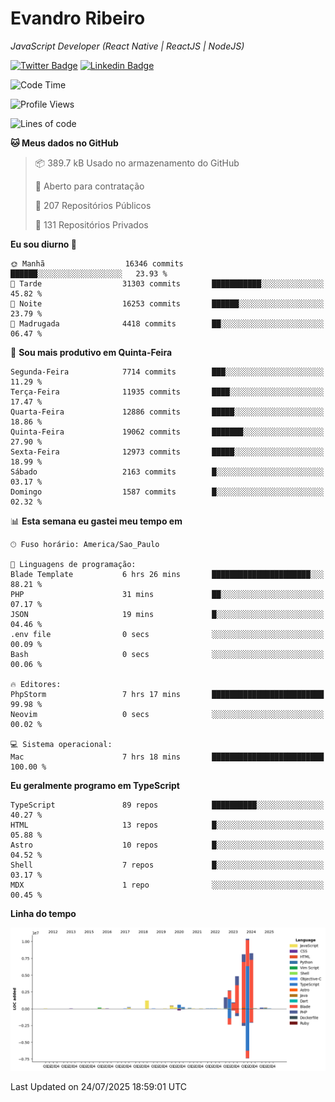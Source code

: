 # Evandro **Ribeiro**

*JavaScript Developer (React Native | ReactJS | NodeJS)*

[![Twitter Badge](https://img.shields.io/badge/-@ribeiroevandro-201B2D?style=flat-square&labelColor=201B2D&logo=twitter&logoColor=white&link=https://twitter.com/ribeiroevandro)](https://twitter.com/ribeiroevandro) 
[![Linkedin Badge](https://img.shields.io/badge/-Evandro%20Ribeiro-201B2D?style=flat-square&logo=Linkedin&logoColor=white&link=https://www.linkedin.com/in/ribeiroevandro)](https://www.linkedin.com/in/ribeiroevandro) 


<!--START_SECTION:waka-->
![Code Time](http://img.shields.io/badge/Code%20Time-4%2C597%20hrs%208%20mins-blue)

![Profile Views](http://img.shields.io/badge/Visualizac%C3%B5es%20do%20perfil-0-blue)

![Lines of code](https://img.shields.io/badge/Desde%20o%20Hello%20World%20eu%20escrevi-40.5%20million%20linhas%20de%20c%C3%B3digo-blue)

**🐱 Meus dados no GitHub** 

> 📦 389.7 kB Usado no armazenamento do GitHub 
 > 
> 💼 Aberto para contratação
 > 
> 📜 207 Repositórios Públicos 
 > 
> 🔑 131 Repositórios Privados 
 > 
**Eu sou diurno 🐤** 

```text
🌞 Manhã                  16346 commits       ██████░░░░░░░░░░░░░░░░░░░   23.93 % 
🌆 Tarde                  31303 commits       ███████████░░░░░░░░░░░░░░   45.82 % 
🌃 Noite                  16253 commits       ██████░░░░░░░░░░░░░░░░░░░   23.79 % 
🌙 Madrugada              4418 commits        ██░░░░░░░░░░░░░░░░░░░░░░░   06.47 % 
```
📅 **Sou mais produtivo em Quinta-Feira** 

```text
Segunda-Feira            7714 commits        ███░░░░░░░░░░░░░░░░░░░░░░   11.29 % 
Terça-Feira              11935 commits       ████░░░░░░░░░░░░░░░░░░░░░   17.47 % 
Quarta-Feira             12886 commits       █████░░░░░░░░░░░░░░░░░░░░   18.86 % 
Quinta-Feira             19062 commits       ███████░░░░░░░░░░░░░░░░░░   27.90 % 
Sexta-Feira              12973 commits       █████░░░░░░░░░░░░░░░░░░░░   18.99 % 
Sábado                   2163 commits        █░░░░░░░░░░░░░░░░░░░░░░░░   03.17 % 
Domingo                  1587 commits        █░░░░░░░░░░░░░░░░░░░░░░░░   02.32 % 
```


📊 **Esta semana eu gastei meu tempo em** 

```text
🕑︎ Fuso horário: America/Sao_Paulo

💬 Linguagens de programação: 
Blade Template           6 hrs 26 mins       ██████████████████████░░░   88.21 % 
PHP                      31 mins             ██░░░░░░░░░░░░░░░░░░░░░░░   07.17 % 
JSON                     19 mins             █░░░░░░░░░░░░░░░░░░░░░░░░   04.46 % 
.env file                0 secs              ░░░░░░░░░░░░░░░░░░░░░░░░░   00.09 % 
Bash                     0 secs              ░░░░░░░░░░░░░░░░░░░░░░░░░   00.06 % 

🔥 Editores: 
PhpStorm                 7 hrs 17 mins       █████████████████████████   99.98 % 
Neovim                   0 secs              ░░░░░░░░░░░░░░░░░░░░░░░░░   00.02 % 

💻 Sistema operacional: 
Mac                      7 hrs 18 mins       █████████████████████████   100.00 % 
```

**Eu geralmente programo em TypeScript** 

```text
TypeScript               89 repos            ██████████░░░░░░░░░░░░░░░   40.27 % 
HTML                     13 repos            █░░░░░░░░░░░░░░░░░░░░░░░░   05.88 % 
Astro                    10 repos            █░░░░░░░░░░░░░░░░░░░░░░░░   04.52 % 
Shell                    7 repos             █░░░░░░░░░░░░░░░░░░░░░░░░   03.17 % 
MDX                      1 repo              ░░░░░░░░░░░░░░░░░░░░░░░░░   00.45 % 
```



**Linha do tempo**

![Lines of Code chart](https://raw.githubusercontent.com/ribeiroevandro/ribeiroevandro/main/assets/bar_graph.png)


 Last Updated on 24/07/2025 18:59:01 UTC
<!--END_SECTION:waka-->
